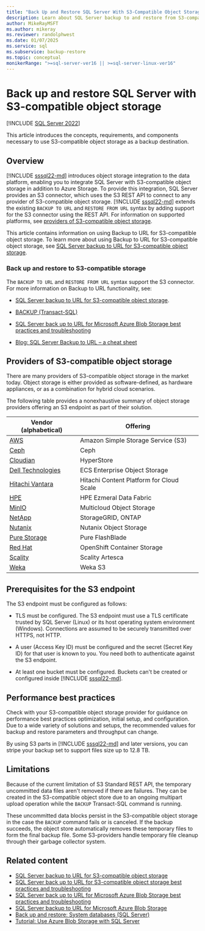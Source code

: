 ```yaml
---
title: "Back Up and Restore SQL Server With S3-Compatible Object Storage"
description: Learn about SQL Server backup to and restore from S3-compatible object storage, including the benefits of using S3-compatible object storage to store SQL Server backups.
author: MikeRayMSFT
ms.author: mikeray
ms.reviewer: randolphwest
ms.date: 01/07/2025
ms.service: sql
ms.subservice: backup-restore
ms.topic: conceptual
monikerRange: ">=sql-server-ver16 || >=sql-server-linux-ver16"
---
```


# Back up and restore SQL Server with S3-compatible object storage

[!INCLUDE [SQL Server 2022](../../includes/applies-to-version/sqlserver2022.md)]

This article introduces the concepts, requirements, and components necessary to use S3-compatible object storage as a backup destination.

## Overview

[!INCLUDE [sssql22-md](../../includes/sssql22-md.md)] introduces object storage integration to the data platform, enabling you to integrate SQL Server with S3-compatible object storage in addition to Azure Storage. To provide this integration, SQL Server provides an S3 connector, which uses the S3 REST API to connect to any provider of S3-compatible object storage. [!INCLUDE [sssql22-md](../../includes/sssql22-md.md)] extends the existing `BACKUP TO URL` and `RESTORE FROM URL` syntax by adding support for the S3 connector using the REST API. For information on supported platforms, see [providers of S3-compatible object storage](#providers-of-s3-compatible-object-storage).

This article contains information on using Backup to URL for S3-compatible object storage. To learn more about using Backup to URL for S3-compatible object storage, see [SQL Server backup to URL for S3-compatible object storage](sql-server-backup-to-url-s3-compatible-object-storage.md).

### Back up and restore to S3-compatible storage

The `BACKUP TO URL` and `RESTORE FROM URL` syntax support the S3 connector. For more information on Backup to URL functionality, see:

- [SQL Server backup to URL for S3-compatible object storage](sql-server-backup-to-url-s3-compatible-object-storage.md).

- [BACKUP (Transact-SQL)](../../t-sql/statements/backup-transact-sql.md)

- [SQL Server back up to URL for Microsoft Azure Blob Storage best practices and troubleshooting](sql-server-backup-to-url-best-practices-and-troubleshooting.md)

- [Blog: SQL Server Backup to URL – a cheat sheet](https://techcommunity.microsoft.com/blog/azuresqlblog/sql-server-backup-to-url-%E2%80%93-a-cheat-sheet/346358)

## Providers of S3-compatible object storage

There are many providers of S3-compatible object storage in the market today. Object storage is either provided as software-defined, as hardware appliances, or as a combination for hybrid cloud scenarios.

The following table provides a nonexhaustive summary of object storage providers offering an S3 endpoint as part of their solution.

| Vendor (alphabetical) | Offering |
| --- | --- |
| [AWS](https://aws.amazon.com/s3) | Amazon Simple Storage Service (S3) |
| [Ceph](https://ceph.com/en/) | Ceph |
| [Cloudian](https://cloudian.com/products/hyperstore/) | HyperStore |
| [Dell Technologies](https://www.dell.com/en-us/shop/scc/sc/storage-products?pid=ModernDataCenterPage-022916) | ECS Enterprise Object Storage |
| [Hitachi Vantara](https://docs.hitachivantara.com/) | Hitachi Content Platform for Cloud Scale |
| [HPE](https://www.hpe.com/us/en/hpe-ezmeral-data-fabric.html) | HPE Ezmeral Data Fabric |
| [MinIO](https://min.io) | Multicloud Object Storage |
| [NetApp](https://www.netapp.com/data-storage/storagegrid/) | StorageGRID, ONTAP |
| [Nutanix](https://www.nutanix.com/products/objects) | Nutanix Object Storage |
| [Pure Storage](https://www.purestorage.com/products/unstructured-data-storage/flashblade-s.html) | Pure FlashBlade |
| [Red Hat](https://www.redhat.com/en/technologies/cloud-computing/openshift) | OpenShift Container Storage |
| [Scality](https://www.scality.com/wp-content/uploads/2022/06/artesca.jpeg) | Scality Artesca |
| [Weka](https://www.weka.io) | Weka S3 |

## Prerequisites for the S3 endpoint

The S3 endpoint must be configured as follows:

- TLS must be configured. The S3 endpoint must use a TLS certificate trusted by SQL Server (Linux) or its host operating system environment (Windows). Connections are assumed to be securely transmitted over HTTPS, not HTTP.

- A user (Access Key ID) must be configured and the secret (Secret Key ID) for that user is known to you. You need both to authenticate against the S3 endpoint.

- At least one bucket must be configured. Buckets can't be created or configured inside [!INCLUDE [sssql22-md](../../includes/sssql22-md.md)].

## Performance best practices

Check with your S3-compatible object storage provider for guidance on performance best practices optimization, initial setup, and configuration. Due to a wide variety of solutions and setups, the recommended values for backup and restore parameters and throughput can change.

By using S3 parts in [!INCLUDE [sssql22-md](../../includes/sssql22-md.md)] and later versions, you can stripe your backup set to support files size up to 12.8 TB.

## Limitations

Because of the current limitation of S3 Standard REST API, the temporary uncommitted data files aren't removed if there are failures. They can be created in the S3-compatible object store due to an ongoing multipart upload operation while the `BACKUP` Transact-SQL command is running.

These uncommitted data blocks persist in the S3-compatible object storage in the case the `BACKUP` command fails or is canceled. If the backup succeeds, the object store automatically removes these temporary files to form the final backup file. Some S3-providers handle temporary file cleanup through their garbage collector system.

## Related content

- [SQL Server backup to URL for S3-compatible object storage](sql-server-backup-to-url-s3-compatible-object-storage.md)
- [SQL Server back up to URL for S3-compatible object storage best practices and troubleshooting](sql-server-backup-to-url-s3-compatible-object-storage-best-practices-and-troubleshooting.md)
- [SQL Server back up to URL for Microsoft Azure Blob Storage best practices and troubleshooting](sql-server-backup-to-url-best-practices-and-troubleshooting.md)
- [SQL Server backup to URL for Microsoft Azure Blob Storage](sql-server-backup-to-url.md)
- [Back up and restore: System databases (SQL Server)](back-up-and-restore-of-system-databases-sql-server.md)
- [Tutorial: Use Azure Blob Storage with SQL Server](../tutorial-use-azure-blob-storage-service-with-sql-server-2016.md)
